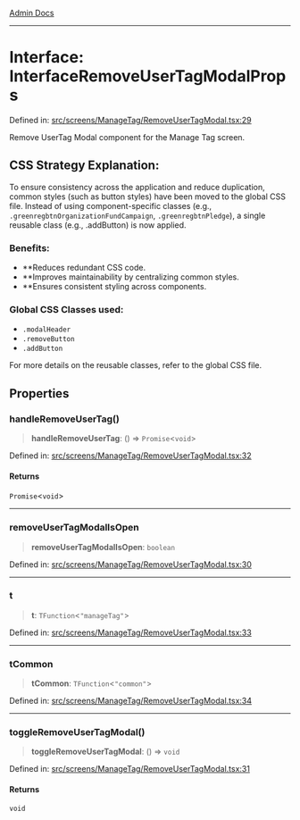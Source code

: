[Admin Docs](/)

***

# Interface: InterfaceRemoveUserTagModalProps

Defined in: [src/screens/ManageTag/RemoveUserTagModal.tsx:29](https://github.com/syedali237/talawa-admin/blob/dd4a08e622d0fa38bcf9758a530e8cdf917dbac8/src/screens/ManageTag/RemoveUserTagModal.tsx#L29)

Remove UserTag Modal component for the Manage Tag screen.

## CSS Strategy Explanation:

To ensure consistency across the application and reduce duplication, common styles
(such as button styles) have been moved to the global CSS file. Instead of using
component-specific classes (e.g., `.greenregbtnOrganizationFundCampaign`, `.greenregbtnPledge`), a single reusable
class (e.g., .addButton) is now applied.

### Benefits:
- **Reduces redundant CSS code.
- **Improves maintainability by centralizing common styles.
- **Ensures consistent styling across components.

### Global CSS Classes used:
- `.modalHeader`
- `.removeButton`
- `.addButton`

For more details on the reusable classes, refer to the global CSS file.

## Properties

### handleRemoveUserTag()

> **handleRemoveUserTag**: () => `Promise`\<`void`\>

Defined in: [src/screens/ManageTag/RemoveUserTagModal.tsx:32](https://github.com/syedali237/talawa-admin/blob/dd4a08e622d0fa38bcf9758a530e8cdf917dbac8/src/screens/ManageTag/RemoveUserTagModal.tsx#L32)

#### Returns

`Promise`\<`void`\>

***

### removeUserTagModalIsOpen

> **removeUserTagModalIsOpen**: `boolean`

Defined in: [src/screens/ManageTag/RemoveUserTagModal.tsx:30](https://github.com/syedali237/talawa-admin/blob/dd4a08e622d0fa38bcf9758a530e8cdf917dbac8/src/screens/ManageTag/RemoveUserTagModal.tsx#L30)

***

### t

> **t**: `TFunction`\<`"manageTag"`\>

Defined in: [src/screens/ManageTag/RemoveUserTagModal.tsx:33](https://github.com/syedali237/talawa-admin/blob/dd4a08e622d0fa38bcf9758a530e8cdf917dbac8/src/screens/ManageTag/RemoveUserTagModal.tsx#L33)

***

### tCommon

> **tCommon**: `TFunction`\<`"common"`\>

Defined in: [src/screens/ManageTag/RemoveUserTagModal.tsx:34](https://github.com/syedali237/talawa-admin/blob/dd4a08e622d0fa38bcf9758a530e8cdf917dbac8/src/screens/ManageTag/RemoveUserTagModal.tsx#L34)

***

### toggleRemoveUserTagModal()

> **toggleRemoveUserTagModal**: () => `void`

Defined in: [src/screens/ManageTag/RemoveUserTagModal.tsx:31](https://github.com/syedali237/talawa-admin/blob/dd4a08e622d0fa38bcf9758a530e8cdf917dbac8/src/screens/ManageTag/RemoveUserTagModal.tsx#L31)

#### Returns

`void`
